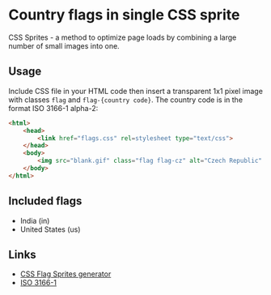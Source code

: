 Country flags in single CSS sprite
==================================

CSS Sprites - a method to optimize page loads by combining a large number of small images into one. 

## Usage

Include CSS file in your HTML code then insert a transparent 1x1 pixel image with classes `flag` and `flag-{country code}`. The country code is in the format ISO 3166-1 alpha-2:

```html
<html>
    <head>
        <link href="flags.css" rel=stylesheet type="text/css">
    </head>
    <body>
        <img src="blank.gif" class="flag flag-cz" alt="Czech Republic" />
    </body>
</html>
```

## Included flags


* India (in)
* United States (us)

## Links

* [CSS Flag Sprites generator](https://www.flag-sprites.com/ "Country flags in single CSS sprite")
* [ISO 3166-1](https://en.wikipedia.org/wiki/ISO_3166-1_alpha-2)